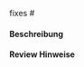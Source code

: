 <!-- 
Namenskonvention für den Betreff des PR: "PR for issue #"-<issue#>-<summary>  
-->

<!-- auf den betroffenen issue verlinken (Zahl nach # einfügen) -->
fixes #
<!-- dadurch wird der verlinkte issue beim mergen des PR geschlossen -->

#### Beschreibung
<!-- Beschreibung der durchgeführten Arbeiten-->

#### Review Hinweise
<!-- Hinweise worauf beim Review zu achten ist-->
